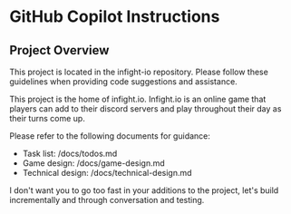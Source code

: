 # GitHub Copilot Instructions

## Project Overview
This project is located in the infight-io repository. Please follow these guidelines when providing code suggestions and assistance.

This project is the home of infight.io. Infight.io is an online game that players can add to their discord servers and play throughout their day as their turns come up.

Please refer to the following documents for guidance:
 - Task list: /docs/todos.md
 - Game design: /docs/game-design.md
 - Technical design: /docs/technical-design.md

I don't want you to go too fast in your additions to the project, let's build incrementally and through conversation and testing.